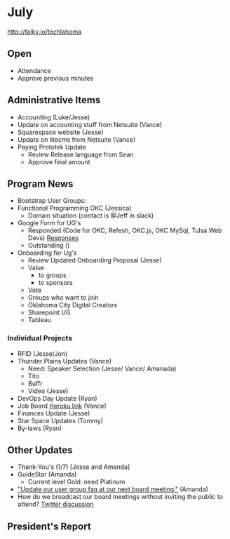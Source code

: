 # July
http://talky.io/techlahoma

## Open
* Attendance
* Approve previous minutes

## Administrative Items
* Accounting (Luke/Jesse)
 * Update on accounting stuff from Netsuite (Vance)
* Squarespace website (Jesse)
 * Update on litecms from Netsuite (Vance)
* Paying Prototek Update
   - Review Release language from Sean
   - Approve final amount

## Program News
* Bootstrap User Groups: 
 * Functional Programming OKC (Jessica)
   - Domain situation (contact is @Jeff in slack)
 * Google Form for UG's
   - Responded (Code for OKC, Refesh, OKC.js, OKC MySql, Tulsa Web Devs) [Responses](https://docs.google.com/spreadsheets/d/1Hs9b-ACANjQTwBULNbdHccKBTgcWJNv7jNLcuG2hp7o/edit?usp=sharing)
   - Outstanding ()
* Onboarding for Ug's
  - Review Updated Onboarding Proposal (Jesse)
   - Value 
      - to groups
      - to sponsors
   - Vote
  - Groups who want to join
   - Oklahoma City Digital Creators
   - Sharepoint UG
   - Tableau

### Individual Projects
* RFID (Jesse/Jon)
* Thunder Plains Updates (Vance)
  - Need: Speaker Selection (Jesse/ Vance/ Amanada)
  - Tito
  - Buffr
  - Video (Jesse)
* DevOps Day Update (Ryan)
* Job Board [Heroku link](https://techlahoma-jobboard.herokuapp.com/) (Vance)
* Finances Update (Jesse)
* Star Space Updates (Tommy)
* By-laws (Ryan)

## Other Updates
* Thank-You's (1/7) [Jesse and Amanda]
* GuideStar (Amanda)
  - Current level Gold: need Platinum
* ["Update our user group faq at our next board meeting."](https://techlahoma.slack.com/archives/usergroup-organizers/p1468007147000103) (Amanda)
* How do we broadcast our board meetings without inviting the public to attend? [Twitter discussion](https://twitter.com/joekarl/status/753399641853472768)

## President's Report 
